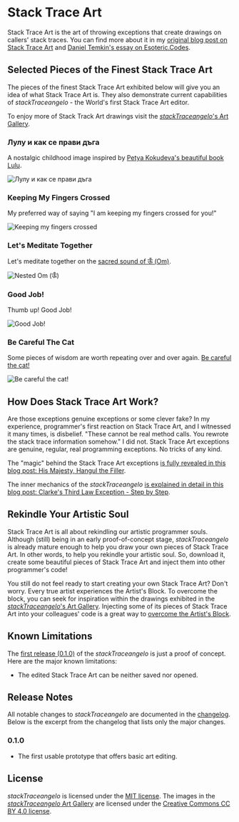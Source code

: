 # Stack Trace Art

Stack Trace Art is the art of throwing exceptions that create drawings on callers' stack traces. You can find more about it in my [original blog post on Stack Trace Art](http://www.thehumbleprogrammer.com/stack-trace-art) and [Daniel Temkin's essay on Esoteric.Codes](http://esoteric.codes/blog/stack-trace-art).

## Selected Pieces of the Finest Stack Trace Art

The pieces of the finest Stack Trace Art exhibited below will give you an idea of what Stack Trace Art is. They also demonstrate current capabilities of *stackTraceangelo* - the World's first Stack Trace Art editor.

To enjoy more of Stack Track Art drawings visit the [*stackTraceangelo*'s Art Gallery](/Source/ArtGallery/README.md).

### Лулу и как се прави дъга
A nostalgic childhood image inspired by [Petya Kokudeva's beautiful book Lulu](http://www.dailymotion.com/pkokudeva#video=xm47k7).

![Лулу и как се прави дъга](Source/ArtGallery/LuluIKakSePraviDaga.png)

### Keeping My Fingers Crossed
My preferred way of saying "I am keeping my fingers crossed for you!"

![Keeping my fingers crossed](Source/ArtGallery/CrossedFingers.png)

### Let's Meditate Together
Let's meditate together on the [sacred sound of ऊँ (Om)](https://en.wikipedia.org/wiki/Om).

![Nested Om (ऊँ)](Source/ArtGallery/NestedOm.png)

### Good Job!
Thumb up! Good Job!

![Good Job!](Source/ArtGallery/GoodJob.png)

### Be Careful The Cat
Some pieces of wisdom are worth repeating over and over again. [Be careful the cat!](http://www.youtube.com/watch?v=tPAJomPCdZs)

![Be careful the cat!](Source/ArtGallery/TheCatInTheSac.png)

## How Does Stack Trace Art Work?
Are those exceptions genuine exceptions or some clever fake? In my experience, programmer's first reaction on Stack Trace Art, and I witnessed it many times, is disbelief. "These cannot be real method calls. You rewrote the stack trace information somehow." I did not. Stack Trace Art exceptions are genuine, regular, real programming exceptions. No tricks of any kind.

The "magic" behind the Stack Trace Art exceptions [is fully revealed in this blog post: His Majesty, Hangul the Filler](http://thehumbleprogrammer.com/his-majesty-hangul-the-filler/).

The inner mechanics of the *stackTraceangelo* [is explained in detail in this blog post: Clarke's Third Law Exception - Step by Step](http://thehumbleprogrammer.com/clarkes-third-law-exception-step-by-step/).

## Rekindle Your Artistic Soul
Stack Trace Art is all about rekindling our artistic programmer souls. Although (still) being in an early proof-of-concept stage, *stackTraceangelo* is already mature enough to help you draw your own pieces of Stack Trace Art. In other words, to help you rekindle your artistic soul. So, download it, create some beautiful pieces of Stack Trace Art and inject them into other programmer's code!

You still do not feel ready to start creating your own Stack Trace Art? Don't worry. Every true artist experiences the Artist's Block. To overcome the block, you can seek for inspiration within the drawings exhibited in the [*stackTraceangelo*'s Art Gallery](/Source/ArtGallery/README.md). Injecting some of its pieces of Stack Trace Art into your colleagues' code is a great way to [overcome the Artist's Block](https://www.wikihow.com/Overcome-Artist%27s-Block).

## Known Limitations
The [first release (0.1.0)](https://github.com/ironcev/stack-trace-art/releases/tag/v0.1.0) of the *stackTraceangelo* is just a proof of concept. Here are the major known limitations:

- The edited Stack Trace Art can be neither saved nor opened.

## Release Notes
All notable changes to *stackTraceangelo* are documented in the [changelog](CHANGELOG.md). Below is the excerpt from the changelog that lists only the major changes.

### 0.1.0
- The first usable prototype that offers basic art editing.

## License
*stackTraceangelo* is licensed under the [MIT license](LICENSE). The images in the [*stackTraceangelo* Art Gallery](/Source/ArtGallery/README.md) are licensed under the [Creative Commons CC BY 4.0 license](https://creativecommons.org/licenses/by/4.0/).
